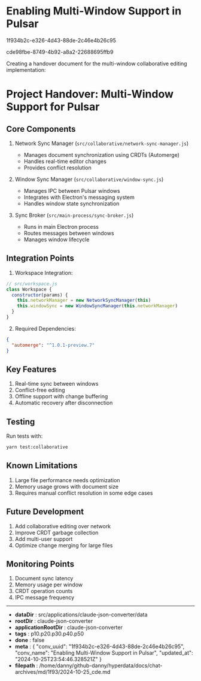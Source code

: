 # Enabling Multi-Window Support in Pulsar

1f934b2c-e326-4d43-88de-2c46e4b26c95

cde98fbe-8749-4b92-a8a2-22688695ffb9

 Creating a handover document for the multi-window collaborative editing implementation:

# Project Handover: Multi-Window Support for Pulsar

## Core Components

1. Network Sync Manager (`src/collaborative/network-sync-manager.js`)
   - Manages document synchronization using CRDTs (Automerge)
   - Handles real-time editor changes
   - Provides conflict resolution

2. Window Sync Manager (`src/collaborative/window-sync.js`)
   - Manages IPC between Pulsar windows
   - Integrates with Electron's messaging system
   - Handles window state synchronization

3. Sync Broker (`src/main-process/sync-broker.js`)
   - Runs in main Electron process
   - Routes messages between windows
   - Manages window lifecycle

## Integration Points

1. Workspace Integration:
```javascript
// src/workspace.js
class Workspace {
  constructor(params) {
    this.networkManager = new NetworkSyncManager(this)
    this.windowSync = new WindowSyncManager(this.networkManager)
  }
}
```

2. Required Dependencies:
```json
{
  "automerge": "^1.0.1-preview.7"
}
```

## Key Features

1. Real-time sync between windows
2. Conflict-free editing
3. Offline support with change buffering
4. Automatic recovery after disconnection

## Testing

Run tests with:
```bash
yarn test:collaborative
```

## Known Limitations

1. Large file performance needs optimization
2. Memory usage grows with document size
3. Requires manual conflict resolution in some edge cases

## Future Development

1. Add collaborative editing over network
2. Improve CRDT garbage collection
3. Add multi-user support
4. Optimize change merging for large files

## Monitoring Points

1. Document sync latency
2. Memory usage per window
3. CRDT operation counts
4. IPC message frequency

---

* **dataDir** : src/applications/claude-json-converter/data
* **rootDir** : claude-json-converter
* **applicationRootDir** : claude-json-converter
* **tags** : p10.p20.p30.p40.p50
* **done** : false
* **meta** : {
  "conv_uuid": "1f934b2c-e326-4d43-88de-2c46e4b26c95",
  "conv_name": "Enabling Multi-Window Support in Pulsar",
  "updated_at": "2024-10-25T23:54:46.328521Z"
}
* **filepath** : /home/danny/github-danny/hyperdata/docs/chat-archives/md/1f93/2024-10-25_cde.md
